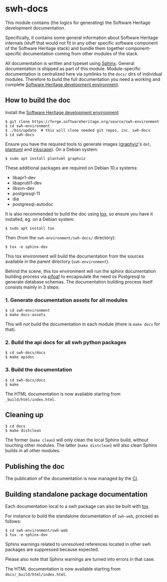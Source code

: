 swh-docs
========

This module contains (the logics for generating) the Software Heritage
development documentation.

Specifically, it contains some general information about Software Heritage
internals (stuff that would not fit in any other specific software component of
the Software Heritage stack) and bundle them together component-specific
documentation coming from other modules of the stack.

All documentation is written and typeset using [Sphinx][1]. General
documentation is shipped as part of this module. Module-specific documentation
is centralized here via symlinks to the `docs/` dirs of individual modules.
Therefore to build the full documentation you need a working and
complete [Software Heritage development environment][2].



How to build the doc
--------------------

Install the [Software Heritage development environment][2]

    $ git clone https://forge.softwareheritage.org/source/swh-environment
    $ cd swh-environment
    $ ./bin/update  # this will clone needed git repos, inc. swh-docs
    $ cd swh-docs

Ensure you have the required tools to generate images ([graphviz][3]'s `dot`,
[plantuml][4] and [inkscape][5]). On a Debian system:

    $ sudo apt install plantuml graphviz

These additional packages are required on Debian 10.x systems:
- libapr1-dev
- libaprutil1-dev
- libsvn-dev
- postgresql-11
- dia
- postgresql-autodoc

It is also recommended to build the doc using [tox][6], so ensure you have it
installed, eg. on a Debian system:

    $ sudo apt install tox


Then (from the `swh-environment/swh-docs/` directory):

    $ tox -e sphinx-dev

This tox environment will build the documentation from the sources available in
the parent directory (`swh-environment`).

Behind the scene, this tox environment will run the sphinx documentation
building process via [pifpaf][7] to encapsulate the need os Postgresql to
generate database schemas. The documentation building process itself consists
mainly in 3 steps:

### 1. Generate documentation assets for all modules

    $ cd swh-environment
    $ make docs-assets

This will *not* build the documentation in each module (there is `make docs`
for that).


### 2. Build the api docs for all swh python packages

    $ cd swh-docs/docs
    $ make apidoc

### 3. Build the documentation

    $ cd swh-docs/docs
    $ make

The HTML documentation is now available starting from `_build/html/index.html`.


Cleaning up
-----------

    $ cd docs
    $ make distclean

The former (`make clean`) will only clean the local Sphinx build, without
touching other modules. The latter (`make distclean`) will also clean Sphinx
builds in all other modules.


Publishing the doc
------------------

The publication of the documentation is now managed by the [CI][7].


Building standalone package documentation
-----------------------------------------

Each documentation local to a swh package can also be built with [tox][6].

For instance to build the standalone documentation of ``swh-web``, proceed as
follows:

    $ cd swh-environment/swh-web
    $ tox -e sphinx-dev

Sphinx warnings related to unresolved references located in other swh packages are suppressed because expected.

Please also note that Sphinx warnings are turned into errors in that case.

The HTML documentation is now available starting from `docs/_build/html/index.html`.


[1]: http://www.sphinx-doc.org/
[2]: https://forge.softwareheritage.org/source/swh-environment/
[3]: https://graphviz.org
[4]: http://plantuml.com
[5]: https://inkscape.org/
[6]: https://tox.readthedocs.io/
[7]: https://jenkins.softwareheritage.org/job/DDOC/

